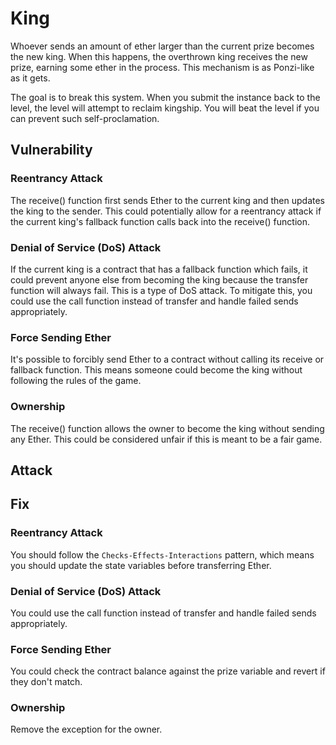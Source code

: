 # King

Whoever sends an amount of ether larger than the current prize becomes the new king. When this happens, the overthrown king receives the new prize, earning some ether in the process. This mechanism is as Ponzi-like as it gets.

The goal is to break this system. When you submit the instance back to the level, the level will attempt to reclaim kingship. You will beat the level if you can prevent such self-proclamation.

## Vulnerability

### Reentrancy Attack

The receive() function first sends Ether to the current king and then updates the king to the sender. This could potentially allow for a reentrancy attack if the current king's fallback function calls back into the receive() function.

### Denial of Service (DoS) Attack

If the current king is a contract that has a fallback function which fails, it could prevent anyone else from becoming the king because the transfer function will always fail. This is a type of DoS attack. To mitigate this, you could use the call function instead of transfer and handle failed sends appropriately.

### Force Sending Ether

It's possible to forcibly send Ether to a contract without calling its receive or fallback function. This means someone could become the king without following the rules of the game.

### Ownership

The receive() function allows the owner to become the king without sending any Ether. This could be considered unfair if this is meant to be a fair game.

## Attack






## Fix

### Reentrancy Attack

You should follow the `Checks-Effects-Interactions` pattern, which means you should update the state variables before transferring Ether.

### Denial of Service (DoS) Attack

You could use the call function instead of transfer and handle failed sends appropriately.

### Force Sending Ether

You could check the contract balance against the prize variable and revert if they don't match.

### Ownership

Remove the exception for the owner.
